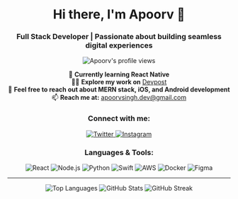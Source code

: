 <!-- HEADER -->
<h1 align="center">Hi there, I'm Apoorv 👋</h1>
<h3 align="center">Full Stack Developer | Passionate about building seamless digital experiences</h3>

<p align="center">
  <!-- Profile Views -->
  <img src="https://komarev.com/ghpvc/?username=apxxrv&label=Profile%20views&color=0e75b6&style=flat" alt="Apoorv's profile views" />
</p>

<!-- ABOUT ME -->
<p align="center">
  🌱 <strong>Currently learning React Native</strong> <br />
  👨‍💻 <strong>Explore my work on</strong> 
  <a href="https://devpost.com/apxxrv?ref_content=user-portfolio&ref_feature=portfolio&ref_medium=global-nav" target="_blank" rel="noopener noreferrer">Devpost</a> <br />
  💬 <strong>Feel free to reach out about MERN stack, iOS, and Android development</strong> <br />
  📫 <strong>Reach me at:</strong> <a href="mailto:apoorvsingh.dev@gmail.com">apoorvsingh.dev@gmail.com</a>
</p>

<!-- CONNECT WITH ME -->
<h3 align="center">Connect with me:</h3>
<p align="center">
  <a href="https://twitter.com/0xapoorv" target="_blank" rel="noopener noreferrer">
    <img src="https://img.shields.io/badge/Twitter-0xapoorv-blue?style=for-the-badge&logo=twitter" alt="Twitter" />
  </a>
  <a href="https://instagram.com/whyapooorv" target="_blank" rel="noopener noreferrer">
    <img src="https://img.shields.io/badge/Instagram-whyapooorv-ff69b4?style=for-the-badge&logo=instagram" alt="Instagram" />
  </a>
</p>

<!-- LANGUAGES & TOOLS -->
<h3 align="center">Languages & Tools:</h3>
<p align="center">
  <img src="https://img.shields.io/badge/Code-React-informational?style=flat&logo=react&logoColor=white" alt="React" />
  <img src="https://img.shields.io/badge/Code-Node.js-informational?style=flat&logo=node.js&logoColor=white" alt="Node.js" />
  <img src="https://img.shields.io/badge/Code-Python-informational?style=flat&logo=python&logoColor=white" alt="Python" />
  <img src="https://img.shields.io/badge/Code-Swift-informational?style=flat&logo=swift&logoColor=white" alt="Swift" />
  <img src="https://img.shields.io/badge/Cloud-AWS-informational?style=flat&logo=amazon-aws&logoColor=white" alt="AWS" />
  <img src="https://img.shields.io/badge/Tools-Docker-informational?style=flat&logo=docker&logoColor=white" alt="Docker" />
  <img src="https://img.shields.io/badge/UI-Figma-informational?style=flat&logo=figma&logoColor=white" alt="Figma" />
</p>

<hr />

<!-- GITHUB STATS -->
<p align="center">
  <img 
    src="https://github-readme-stats.vercel.app/api/top-langs/?username=apxxrv&layout=compact&theme=default&hide_border=true" 
    alt="Top Languages" 
    style="max-width: 100%;" 
  />
  <img 
    src="https://github-readme-stats.vercel.app/api?username=apxxrv&show_icons=true&theme=default&hide_border=true" 
    alt="GitHub Stats" 
    style="max-width: 100%;" 
  />
  <img 
    src="https://github-readme-streak-stats.herokuapp.com/?user=apxxrv&theme=default&hide_border=true" 
    alt="GitHub Streak" 
    style="max-width: 100%;" 
  />
</p>
